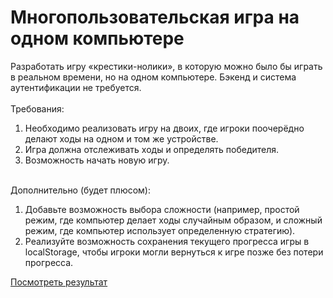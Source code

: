 # Многопользовательская игра на одном компьютере
Разработать игру «крестики-нолики», в которую можно было бы играть в реальном времени, но на одном компьютере. Бэкенд и система аутентификации не требуется.
<br><br>
Требования:
  1. Необходимо реализовать игру на двоих, где игроки поочерёдно делают ходы на одном и том же устройстве.
  2. Игра должна отслеживать ходы и определять победителя.
  3. Возможность начать новую игру.
<br><br>

Дополнительно (будет плюсом):
  1. Добавьте возможность выбора сложности (например, простой режим, где компьютер делает ходы случайным образом, и сложный режим, где компьютер использует определенную стратегию).
  2. Реализуйте возможность сохранения текущего прогресса игры в localStorage, чтобы игроки могли вернуться к игре позже без потери прогресса.

<a href="https://ten666u.github.io/ticTacToe/">Посмотреть результат</a>
